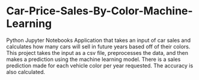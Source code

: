 # Car-Price-Sales-By-Color-Machine-Learning
Python Jupyter Notebooks Application that takes an input of car sales and calculates how many cars will sell in future years based off of their colors.
This project takes the input as a csv file, preprocesses the data, and then makes a prediction using the machine learning model.
There is a sales prediction made for each vehicle color per year requested.
The accuracy is also calculated.

